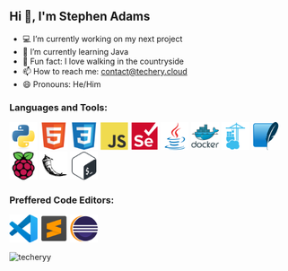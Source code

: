 ## Hi 👋, I'm Stephen Adams
- 💻 I’m currently working on my next project
- 🏫 I’m currently learning Java
- 🌷 Fun fact: I love walking in the countryside
- 📫 How to reach me: contact@techery.cloud
- 😄 Pronouns: He/Him

<h3>Languages and Tools:</h3>
<p>
  <a href="https://www.python.org/"><img src="https://raw.githubusercontent.com/devicons/devicon/master/icons/python/python-original.svg" alt="python" title="Python [Advanced]" width="50" height="50"/></a>
  <a href="https://www.w3schools.com/html/"><img src="https://raw.githubusercontent.com/devicons/devicon/master/icons/html5/html5-original.svg" alt="html" title="HTML [Advanced]" width="50" height="50"/></a>
  <a href="https://www.w3schools.com/css/"><img src="https://raw.githubusercontent.com/devicons/devicon/master/icons/css3/css3-original.svg" alt="css" title="CSS [Intermediate]" width="50" height="50"/></a>
  <a href="https://www.w3schools.com/js/"><img src="https://raw.githubusercontent.com/devicons/devicon/master/icons/javascript/javascript-original.svg" alt="javascript" title="JavaScript [Intermediate]" width="50" height="50"/></a>
  <a href="https://www.selenium.dev/"><img src="https://raw.githubusercontent.com/devicons/devicon/master/icons/selenium/selenium-original.svg" alt="selenium" title="Selenium [Beginner]" width="50" height="50"/></a>
  <a href="https://www.java.com/en/"><img src="https://raw.githubusercontent.com/devicons/devicon/master/icons/java/java-original.svg" alt="java" title="Java [Beginner]" width="50" height="50"/></a>
  <a href="https://www.docker.com/"><img src="https://raw.githubusercontent.com/devicons/devicon/master/icons/docker/docker-original-wordmark.svg" alt="docker" title="Docker [Intermediate]" width="50" height="50"/></a>
  <a href="https://www.portainer.io/"><img src="https://raw.githubusercontent.com/devicons/devicon/master/icons/portainer/portainer-original.svg" alt="portainer" title="Portainer [Intermediate]" width="50" height="50"/></a>
  <a href="https://www.sqlite.org/index.html"><img src="https://raw.githubusercontent.com/devicons/devicon/master/icons/sqlite/sqlite-original.svg" alt="sqlite" title="SQLite [Intermediate]" width="50" height="50"/></a>
  <a href="https://www.raspberrypi.com/"><img src="https://raw.githubusercontent.com/devicons/devicon/master/icons/raspberrypi/raspberrypi-original.svg" alt="raspberry-pi" title="Raspberry Pi [Advanced]" width="50" height="50"/></a>
  <a href="https://flask.palletsprojects.com/"><img src="https://raw.githubusercontent.com/devicons/devicon/master/icons/flask/flask-original.svg" alt="flask" title="Flask [Advanced]" width="50" height="50"/></a>
  <a href="https://www.gnu.org/software/bash/"><img src="https://raw.githubusercontent.com/devicons/devicon/master/icons/bash/bash-plain.svg" alt="bash" title="Bash [Beginner]" width="50" height="50"/></a>
</p>

<h3>Preffered Code Editors:</h3>
<p>
  <a href="https://code.visualstudio.com/"><img src="https://raw.githubusercontent.com/devicons/devicon/master/icons/vscode/vscode-original.svg" alt="vs-code" title="VS Code" width="50" height="50"/></a>
  <a href="https://www.sublimetext.com/"><img src="assets/sublime-text-original.png" alt="sublime-text" title="Sublime Text" width="50" height="50"/></a>
  <a href="https://eclipseide.org/"><img src="https://raw.githubusercontent.com/devicons/devicon/master/icons/eclipse/eclipse-original.svg" alt="eclipse" title="Eclipse IDE" width="50" height="50"/></a>
</p>
<img src="https://komarev.com/ghpvc/?username=techeryy&label=Profile%20views&color=0e75b6&style=flat" alt="techeryy" />
